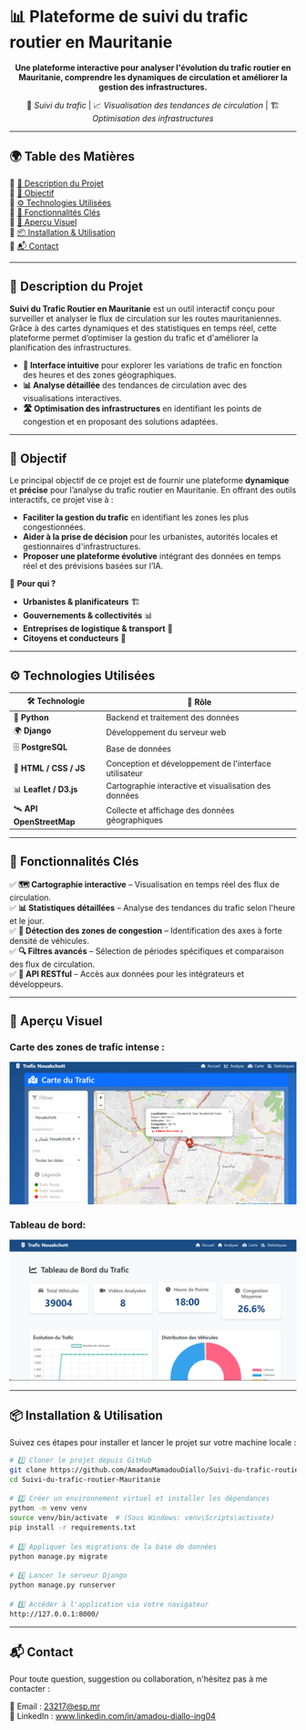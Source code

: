 # 📊 Plateforme de suivi du trafic routier en Mauritanie

<p align="center">
  <b>Une plateforme interactive pour analyser l'évolution du trafic routier en Mauritanie, comprendre les dynamiques de circulation et améliorer la gestion des infrastructures.</b>  
</p>

<p align="center">
  🚗 <i>Suivi du trafic</i> | 📈 <i>Visualisation des tendances de circulation</i> | 🏗️ <i>Optimisation des infrastructures</i>  
</p>

---

## 🌍 Table des Matières
🔹 [📖 Description du Projet](#-description-du-projet)  
🔹 [🎯 Objectif](#-objectif)  
🔹 [⚙️ Technologies Utilisées](#%EF%B8%8F-technologies-utilisées)  
🔹 [🚀 Fonctionnalités Clés](#-fonctionnalités-clés)  
🔹 [📸 Aperçu Visuel](#-aperçu-visuel)  
🔹 [📦 Installation & Utilisation](#-installation--utilisation)   
🔹 [📬 Contact](#-contact)  

---

## 📖 Description du Projet  
**Suivi du Trafic Routier en Mauritanie** est un outil interactif conçu pour surveiller et analyser le flux de circulation sur les routes mauritaniennes. Grâce à des cartes dynamiques et des statistiques en temps réel, cette plateforme permet d’optimiser la gestion du trafic et d'améliorer la planification des infrastructures.

- **🚦 Interface intuitive** pour explorer les variations de trafic en fonction des heures et des zones géographiques.
- **📊 Analyse détaillée** des tendances de circulation avec des visualisations interactives.
- **🛣️ Optimisation des infrastructures** en identifiant les points de congestion et en proposant des solutions adaptées.

--- 

## 🎯 Objectif  
Le principal objectif de ce projet est de fournir une plateforme **dynamique** et **précise** pour l’analyse du trafic routier en Mauritanie. En offrant des outils interactifs, ce projet vise à :

- **Faciliter la gestion du trafic** en identifiant les zones les plus congestionnées.
- **Aider à la prise de décision** pour les urbanistes, autorités locales et gestionnaires d'infrastructures.
- **Proposer une plateforme évolutive** intégrant des données en temps réel et des prévisions basées sur l’IA.

🎯 **Pour qui ?**  
- **Urbanistes & planificateurs** 🏗️  
- **Gouvernements & collectivités** 📊  
- **Entreprises de logistique & transport** 🚚  
- **Citoyens et conducteurs** 🚗  

---

## ⚙️ Technologies Utilisées  

| 🛠️ Technologie | 🚀 Rôle |
|----------------|--------|
| 🐍 **Python**   | Backend et traitement des données |
| 🌍 **Django**   | Développement du serveur web |
| 🗄️ **PostgreSQL** | Base de données |
| 🎨 **HTML / CSS / JS** | Conception et développement de l'interface utilisateur |
| 📊 **Leaflet / D3.js** | Cartographie interactive et visualisation des données |
| 🛰️ **API OpenStreetMap** | Collecte et affichage des données géographiques |

---

## 🚀 Fonctionnalités Clés  
✅ **🗺️ Cartographie interactive** – Visualisation en temps réel des flux de circulation.  
✅ **📊 Statistiques détaillées** – Analyse des tendances du trafic selon l'heure et le jour.  
✅ **🚦 Détection des zones de congestion** – Identification des axes à forte densité de véhicules.  
✅ **🔍 Filtres avancés** – Sélection de périodes spécifiques et comparaison des flux de circulation.  
✅ **📡 API RESTful** – Accès aux données pour les intégrateurs et développeurs.  

---

## 📸 Aperçu Visuel  

### Carte des zones de trafic intense :  
![Carte du trafic](images/1.png)

### Tableau de bord:  
![Graphique de tendance](images/2.png)

---

## 📦 Installation & Utilisation  

Suivez ces étapes pour installer et lancer le projet sur votre machine locale :

```bash
# 1️⃣ Cloner le projet depuis GitHub
git clone https://github.com/AmadouMamadouDiallo/Suivi-du-trafic-routier-Mauritanie.git
cd Suivi-du-trafic-routier-Mauritanie

# 2️⃣ Créer un environnement virtuel et installer les dépendances
python -m venv venv
source venv/bin/activate  # (Sous Windows: venv\Scripts\activate)
pip install -r requirements.txt

# 3️⃣ Appliquer les migrations de la base de données
python manage.py migrate

# 4️⃣ Lancer le serveur Django
python manage.py runserver

# 5️⃣ Accéder à l'application via votre navigateur
http://127.0.0.1:8000/
```

---

## 📬 Contact  
Pour toute question, suggestion ou collaboration, n'hésitez pas à me contacter :

📧 Email : 23217@esp.mr  
🔗 LinkedIn : www.linkedin.com/in/amadou-diallo-ing04
